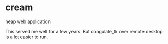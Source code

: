 # cream
heap web application

This served me well for a few years. But coagulate_tk over remote desktop is a lot easier to run.
